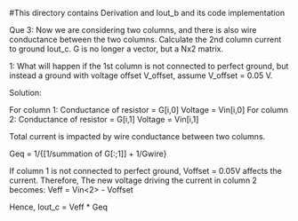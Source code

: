 #This directory contains Derivation and Iout_b and its code implementation

Que 3: Now we are considering two columns, and there is also wire conductance between the two columns. Calculate the 2nd column current to ground Iout_c. G is no longer a vector, but a Nx2 matrix.

1: What will happen if the 1st column is not connected to perfect ground, but instead a ground with voltage offset V_offset, assume V_offset = 0.05 V.

Solution:

For column 1: Conductance of resistor = G[i,0] Voltage = Vin[i,0] For column 2: Conductance of resistor = G[i,1] Voltage = Vin[i,1]

Total current is impacted by wire conductance between two columns.

Geq = 1/{[1/summation of G[:;1]] + 1/Gwire}

If column 1 is not connected to perfect ground, Voffset = 0.05V affects the current. Therefore, The new voltage driving the current in column 2 becomes: Veff = Vin<2> - Voffset

Hence, Iout_c = Veff * Geq
